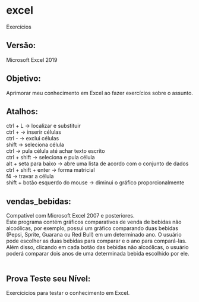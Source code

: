 # excel
Exercícios  <br>

## Versão: <br>
Microsoft Excel 2019 
<br>

## Objetivo:
Aprimorar meu conhecimento em Excel ao fazer exercícios sobre o assunto. <br>

## Atalhos: <br>
ctrl + L -> localizar e substituir <br>
ctrl + -> inserir células <br>
ctrl - -> exclui células <br>
shift -> seleciona célula <br>
ctrl -> pula célula até achar texto escrito <br>
ctrl + shift -> seleciona e pula célula <br>
alt + seta para baixo -> abre uma lista de acordo com o conjunto de dados <br>
ctrl + shift + enter -> forma matricial <br>
f4 -> travar a célula <br>
shift + botão esquerdo do mouse -> diminui o gráfico proporcionalmente <br>


## vendas_bebidas: <br>
Compatível com Microsoft Excel 2007 e posteriores. <br>
Este programa contém gráficos comparativos de venda de bebidas não alcoólicas, por exemplo, possui um gráfico comparando duas bebidas (Pepsi, Sprite, Guarana ou Red Bull) em um determinado ano. O usuário pode escolher as duas bebidas para comparar e o ano para compará-las. Além disso, clicando em cada botão das bebidas não alcoólicas, o usuário poderá comparar dois anos de uma determinada bebida escolhido por ele. <br> <br>   

## Prova Teste seu Nível: <br>
 Exercícicios para testar o conhecimento em Excel. <br> <br>

